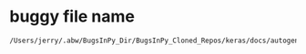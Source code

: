 # buggy file name

```text
/Users/jerry/.abw/BugsInPy_Dir/BugsInPy_Cloned_Repos/keras/docs/autogen.py
```